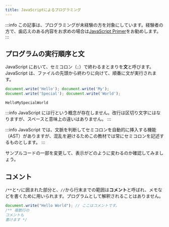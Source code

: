 ```yaml
---
title: JavaScriptによるプログラミング
---
```


:::info
この記事は、プログラミングが未経験の方を対象にしています。経験者の方で、歯応えのある内容をお求めの場合は[JavaScript Primer](https://jsprimer.net)をお勧めします。
:::

## プログラムの実行順序と文

JavaScript において、セミコロン（`;`）で終わるまとまりを**文**と呼びます。JavaScript は、ファイルの先頭から終わりに向けて、順番に文が実行されます。

<!-- prettier-ignore -->
```js
document.write('Hello'); document.write('My');
document.write('Special'); document.write('World');
```

```
HelloMySpecialWorld
```

:::info
JavaScript には行という概念が存在しません。改行は区切り文字にはなりますが、スペースと意味上の違いはありません。
:::

:::info
JavaScript では、文脈を判断してセミコロンを自動的に挿入する機能（AST）がありますが、混乱を避けるためこの教材では常にセミコロンを記述するものとします。
:::

サンプルコードの一部を変更して、表示がどのように変わるのか確認してみましょう。

## コメント

`/**`と`*/`に囲まれた部分と、`//`から行末までの範囲は**コメント**と呼ばれ、メモなどを書くために用いられます。プログラムとして解釈されることはありません。

```js
document.write("Hello World"); // ここはコメントです。
/** 複数行の
コメントも
書けます */
```

